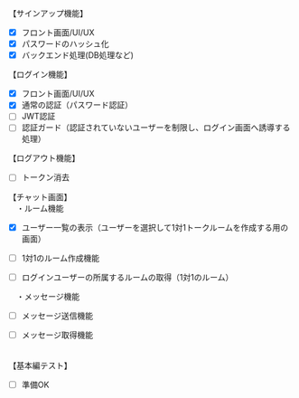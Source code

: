 【サインアップ機能】

- [x] フロント画面/UI/UX  
- [x] パスワードのハッシュ化  
- [x] バックエンド処理(DB処理など)

【ログイン機能】

- [x] フロント画面/UI/UX  
- [x] 通常の認証（パスワード認証）  
- [ ] JWT認証  
- [ ] 認証ガード（認証されていないユーザーを制限し、ログイン画面へ誘導する処理）

【ログアウト機能】

- [ ] トークン消去

【チャット画面】  
　・ルーム機能

- [x] ユーザー一覧の表示（ユーザーを選択して1対1トークルームを作成する用の画面）  
- [ ] 1対1のルーム作成機能  
- [ ] ログインユーザーの所属するルームの取得（1対1のルーム）  
      

　・メッセージ機能

- [ ] メッセージ送信機能  
- [ ] メッセージ取得機能  
      

　  
【基本編テスト】

- [ ] 準備OK

